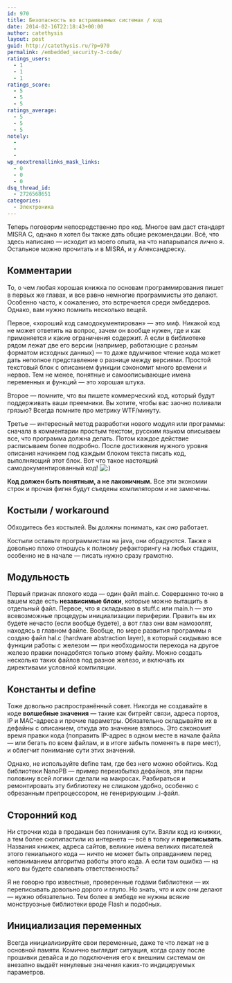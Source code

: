 ```yaml
---
id: 970
title: Безопасность во встраиваемых системах / код
date: 2014-02-16T22:18:43+00:00
author: catethysis
layout: post
guid: http://catethysis.ru/?p=970
permalink: /embedded_security-3-code/
ratings_users:
  - 1
  - 1
  - 1
ratings_score:
  - 5
  - 5
  - 5
ratings_average:
  - 5
  - 5
  - 5
notely:
  - 
  - 
  - 
wp_noextrenallinks_mask_links:
  - 0
  - 0
  - 0
dsq_thread_id:
  - 2726568651
categories:
  - Электроника
---
```

Теперь поговорим непосредственно про код. Многое вам даст стандарт MISRA C, однако я хотел бы также дать общие рекомендации. Всё, что здесь написано &#8212; исходит из моего опыта, на что напарывался лично я. Остальное можно прочитать и в MISRA, и у Александреску.

<!--more-->

## Комментарии

То, о чем любая хорошая книжка по основам программирования пишет в первых же главах, и все равно немногие программисты это делают. Особенно часто, к сожалению, это встречается среди эмбеддеров. Однако, вам нужно помнить несколько вещей.

Первое, &#171;хороший код самодокументирован&#187; &#8212; это миф. Никакой код не может ответить на вопрос, зачем он вообще нужен, где и как применяется и какие ограничения содержит. А если в библиотеке рядом лежат две его версии (например, работающие с разным форматом исходных данных) &#8212; то даже вдумчивое чтение кода может дать неполное представление о разнице между версиями. Простой текстовый блок с описанием функции сэкономит много времени и нервов. Тем не менее, понятные и самоописывающие имена переменных и функций &#8212; это хорошая штука.

Второе &#8212; помните, что вы пишете коммерческий код, который будут поддерживать ваши преемники. Вы хотите, чтобы вас заочно поливали грязью? Всегда помните про метрику WTF/минуту.

Третье &#8212; интересный метод разработки нового модуля или программы: сначала в комментарии простым текстом, русским языком описываем все, что программа должна делать. Потом каждое действие расписываем более подробно. После достижения нужного уровня описания начинаем под каждым блоком текста писать код, выполняющий этот блок. Вот что такое настоящий самодокументированный код! <img src="http://catethysis.ru/wp-includes/images/smilies/icon_smile.gif" alt=":)" class="wp-smiley" />

**Код должен быть понятным, а не лаконичным.** Все эти экономии строк и прочая фигня будут съедены компилятором и не замечены.

## Костыли / workaround

Обходитесь без костылей. Вы должны понимать, как _оно_ работает.
  
Костыли оставьте программистам на java, они обрадуются. Также я довольно плохо отношусь к полному рефакторингу на любых стадиях, особенно не в начале &#8212; писать нужно сразу грамотно.

## Модульность

Первый признак плохого кода &#8212; один файл main.c. Совершенно точно в вашем коде есть **независимые блоки**, которые можно вытащить в отдельный файл. Первое, что я складываю в stuff.c или main.h &#8212; это всевозможные процедуры инициализации периферии. Править вы их будете нечасто (если вообще будете), а вот глаз они вам намозолят, находясь в главном файле. Вообще, по мере развития программы я создаю файл hal.c (hardware abstraction layer), в который скидываю все функции работы с железом &#8212; при необходимости перехода на другое железо правки понадобятся только этому файлу. Можно создать несколько таких файлов под разное железо, и включать их директивами условной компиляции.

## Константы и define

Тоже довольно распространённый совет. Никогда не создавайте в коде **волшебные значения** &#8212; такие как битрейт связи, адреса портов, IP и MAC-адреса и прочие параметры. Обязательно складывайте их в дефайны с описанием, откуда это значение взялось. Это сэкономит время правки кода (поправить IP-адрес в одном месте в начале файла &#8212; или бегать по всем файлам, и в итоге забыть поменять в паре мест), и облегчит понимание сути этих значений.

Однако, не используйте define там, где без него можно обойтись. Код библиотеки NanoPB &#8212; пример переизбытка дефайнов, эти парни половину всей логики сделали на макросах. Разбираться и ремонтировать эту библиотеку не слишком удобно, особенно с обрезанным препроцессором, не генерирующим .i-файл.

## Сторонний код

Ни строчки кода в продакшн без понимания сути. Взяли код из книжки, а тем более скопипастили из интернета &#8212; всё в топку и **переписывать**. Названия книжек, адреса сайтов, великие имена великих писателей этого гениального кода &#8212; ничто не может быть оправданием перед непониманием алгоритма работы этого кода. А если там ошибка &#8212; на кого вы будете сваливать ответственность?

Я не говорю про известные, проверенные годами библиотеки &#8212; их переписывать довольно дорого и глупо. Но знать, _что_ и _как_ они делают &#8212; нужно обязательно. Тем более в эмбеде не нужны всякие монструозные библиотеки вроде Flash и подобных.

## Инициализация переменных

Всегда инициализируйте свои переменные, даже те что лежат не в основной памяти. Комично выглядит ситуация, когда сразу после прошивки девайса и до подключения его к внешним системам он внезапно выдаёт ненулевые значения каких-то индицируемых параметров.